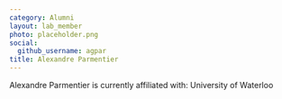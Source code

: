 ```yaml
---
category: Alumni
layout: lab_member
photo: placeholder.png
social:
  github_username: agpar
title: Alexandre Parmentier
---
```


Alexandre Parmentier is currently affiliated with: University of Waterloo